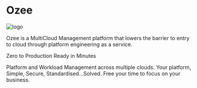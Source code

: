 # Ozee
![logo](https://www.ozee.io/logos/vector/Ozee_logo_2c.svg)

Ozee is a MultiCloud Management platform that lowers the barrier to entry to cloud through platform engineering as a service. 

Zero to Production Ready in Minutes

Platform and Workload Management across multiple clouds. Your platform, Simple, Secure, Standardised...Solved. Free your time to focus on your business.

